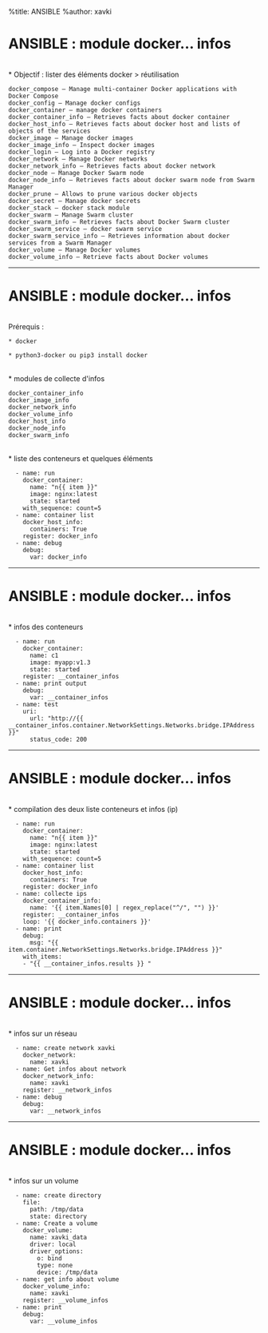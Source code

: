 %title: ANSIBLE
%author: xavki


# ANSIBLE : module docker... infos


<br>
* Objectif : lister des éléments docker > réutilisation


```
docker_compose – Manage multi-container Docker applications with Docker Compose
docker_config – Manage docker configs
docker_container – manage docker containers
docker_container_info – Retrieves facts about docker container
docker_host_info – Retrieves facts about docker host and lists of objects of the services
docker_image – Manage docker images
docker_image_info – Inspect docker images
docker_login – Log into a Docker registry
docker_network – Manage Docker networks
docker_network_info – Retrieves facts about docker network
docker_node – Manage Docker Swarm node
docker_node_info – Retrieves facts about docker swarm node from Swarm Manager
docker_prune – Allows to prune various docker objects
docker_secret – Manage docker secrets
docker_stack – docker stack module
docker_swarm – Manage Swarm cluster
docker_swarm_info – Retrieves facts about Docker Swarm cluster
docker_swarm_service – docker swarm service
docker_swarm_service_info – Retrieves information about docker services from a Swarm Manager
docker_volume – Manage Docker volumes
docker_volume_info – Retrieve facts about Docker volumes
```

------------------------------------------------------------------

# ANSIBLE : module docker... infos

<br>
Prérequis :

	* docker

	* python3-docker ou pip3 install docker

<br>
* modules de collecte d'infos

```
docker_container_info
docker_image_info
docker_network_info
docker_volume_info
docker_host_info
docker_node_info
docker_swarm_info
```

<br>
* liste des conteneurs et quelques éléments

```
  - name: run
    docker_container:
      name: "n{{ item }}"
      image: nginx:latest
      state: started
    with_sequence: count=5
  - name: container list
    docker_host_info:
      containers: True
    register: docker_info
  - name: debug
    debug:
      var: docker_info
```

----------------------------------------------------------------------------------------------

# ANSIBLE : module docker... infos


<br>
* infos des conteneurs

```
  - name: run
    docker_container:
      name: c1
      image: myapp:v1.3
      state: started
    register: __container_infos
  - name: print output
    debug:
      var: __container_infos
  - name: test
    uri:
      url: "http://{{ __container_infos.container.NetworkSettings.Networks.bridge.IPAddress }}"
      status_code: 200
```

----------------------------------------------------------------------------------------------

# ANSIBLE : module docker... infos


<br>
* compilation des deux liste conteneurs et infos (ip)

```
  - name: run
    docker_container:
      name: "n{{ item }}"
      image: nginx:latest
      state: started
    with_sequence: count=5
  - name: container list
    docker_host_info:
      containers: True
    register: docker_info
  - name: collecte ips
    docker_container_info:
      name: '{{ item.Names[0] | regex_replace("^/", "") }}'
    register: __container_infos
    loop: '{{ docker_info.containers }}'
  - name: print
    debug:
      msg: "{{ item.container.NetworkSettings.Networks.bridge.IPAddress }}"
    with_items:
    - "{{ __container_infos.results }} "
```

----------------------------------------------------------------------------------------------

# ANSIBLE : module docker... infos


<br>
* infos sur un réseau

```
  - name: create network xavki
    docker_network:
      name: xavki
  - name: Get infos about network
    docker_network_info:
      name: xavki
    register: __network_infos
  - name: debug
    debug:
      var: __network_infos
```

----------------------------------------------------------------------------------------------

# ANSIBLE : module docker... infos

<br>
* infos sur un volume

```
  - name: create directory
    file:
      path: /tmp/data
      state: directory
  - name: Create a volume
    docker_volume:
      name: xavki_data
      driver: local
      driver_options:
        o: bind
        type: none
        device: /tmp/data
  - name: get info about volume
    docker_volume_info:
      name: xavki
    register: __volume_infos
  - name: print
    debug:
      var: __volume_infos
```



